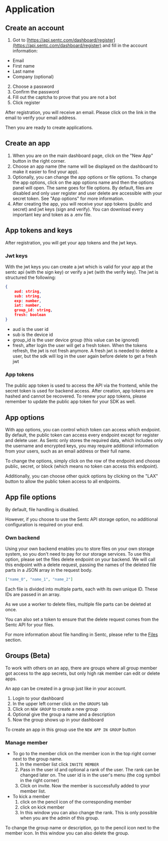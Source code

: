 # Application

## Create an account

1. Got to [https://api.sentc.com/dashboard/register](https://api.sentc.com/dashboard/register) and fill in the account information:
- Email
- First name
- Last name
- Company (optional)

2. Choose a password
3. Confirm the password
4. Fill out the captcha to prove that you are not a bot
5. Click register

After registration, you will receive an email. Please click on the link in the email to verify your email address.

Then you are ready to create applications.

## Create an app

1. When you are on the main dashboard page, click on the "New App" button in the right corner.
2. Choose an app name (the name will be displayed on the dashboard to make it easier to find your app).
3. Optionally, you can change the app options or file options. To change the app options, click on the app options name and then the options panel will open. The same goes for file options. By default, files are disabled and only user register and user delete are accessible with your secret token. See "App options" for more information.
4. After creating the app, you will receive your app tokens (public and secret) and jwt keys (sign and verify). You can download every important key and token as a .env file.

## App tokens and keys

After registration, you will get your app tokens and the jwt keys.

### Jwt keys

With the jwt keys you can create a jwt which is valid for your app at the sentc api (with the sign key) or verify a jwt (with the verify key).
The jwt is structured the following:

````json lines
{
    aud: string,
    sub: string,
    exp: number,
    iat: number,
	group_id: string,
	fresh: boolean
}
````

- aud is the user id
- sub is the device id
- group_id is the user device group (this value can be ignored)
- fresh, after login the user will get a fresh token. When the tokens refresh, 
the jwt is not fresh anymore. A fresh jwt is needed to delete a user, but the sdk will log in the user again before delete to get a fresh jwt

### App tokens

The public app token is used to access the API via the frontend, while the secret token is used for backend access. 
After creation, app tokens are hashed and cannot be recovered. 
To renew your app tokens, please remember to update the public app token for your SDK as well.


## App options

With app options, you can control which token can access which endpoint. 
By default, the public token can access every endpoint except for register and delete user. 
As Sentc only stores the required data, which includes only the username and encrypted keys, 
you may require additional information from your users, such as an email address or their full name.

To change the options, simply click on the row of the endpoint and choose public, secret, or block (which means no token can access this endpoint).

Additionally, you can choose other quick options by clicking on the "LAX" button to allow the public token access to all endpoints.

## App file options

By default, file handling is disabled.

However, if you choose to use the Sentc API storage option, no additional configuration is required on your end.

### Own backend

Using your own backend enables you to store files on your own storage system, 
so you don't need to pay for our storage services. 
To use this option, please set the files delete endpoint on your backend. 
We will call this endpoint with a delete request, 
passing the names of the deleted file parts in a JSON array in the request body.


````json
["name_0", "name_1", "name_2"]
````

Each file is divided into multiple parts, each with its own unique ID. These IDs are passed in an array.

As we use a worker to delete files, multiple file parts can be deleted at once.

You can also set a token to ensure that the delete request comes from the Sentc API for your files.

For more information about file handling in Sentc, please refer to the [Files](/guide/file/) section.

## Groups (Beta)

To work with others on an app, there are groups where all group member got access to the app secrets, but only high rak member can edit or delete apps.

An app can be created in a group just like in your account.

1. Login to your dashboard
2. In the upper left corner click on the `GROUPS` tab
3. Click on `NEW GROUP` to create a new group
4. Optional give the group a name and a description
5. Now the group shows up in your dashboard

To create an app in this group use the `NEW APP IN GROUP` button

### Manage member

- To go to the member click on the member icon in the top right corner next to the group name.
  1. In the member list click `INVITE MEMBER`
  2. Pass in the user id and optional a rank of the user. The rank can be changed later on. The user id is in the user's menu (the cog symbol in the right corner)
  3. Click on invite. Now the member is successfully added to your member list.
- To kick a member
  1. click on the pencil icon of the corresponding member
  2. click on kick member
  3. In this window you can also change the rank. This is only possible when you are the admin of this group.

To change the group name or description, go to the pencil icon next to the member icon. In this window you can also delete the group.